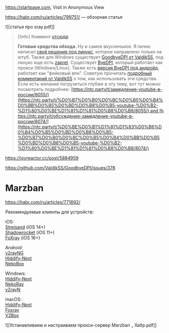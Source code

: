https://startpage.com, Visit in Anonymous View

https://habr.com/ru/articles/799751/ — обзорная статья

![[статья про xray.pdf]]


>[!info] Коммент [отсюда](https://habr.com/ru/articles/832678/):
>
>**Готовые средства обхода.** Ну и самое вкусненькое. Я лично написал [своё решение под линукс](https://github.com/Waujito/youtubeUnblock), которое направлено только на ютуб. Также для Windows существует [GoodbyeDPI от ValdikSS](https://github.com/ValdikSS/GoodbyeDPI), под линукс еще есть [zapret](https://github.com/bol-van/zapret). Существует [ByeDPI](https://github.com/hufrea/byedpi), который работает как прокси (Windows/Linux). Также есть [версия ByeDPI под андройд](https://github.com/dovecoteescapee/ByeDPIAndroid), работает как "фейковый впн". Советую прочитать [подробный комментарий от ValdikSS](https://github.com/yt-dlp/yt-dlp/issues/10443#issuecomment-2248940967) о том, как использовать эти средства. Если есть желание погрузиться глубже в эту тему, вот тут можно посмотреть подробнее: [https://ntc.party/t/замедление-youtube-в-россии/8055/](https://ntc.party/t/%D0%B7%D0%B0%D0%BC%D0%B5%D0%B4%D0%BB%D0%B5%D0%BD%D0%B8%D0%B5-youtube-%D0%B2-%D1%80%D0%BE%D1%81%D1%81%D0%B8%D0%B8/8055/) and [https://ntc.party/t/обсуждение-замедление-youtube-в-россии/8074/](https://ntc.party/t/%D0%BE%D0%B1%D1%81%D1%83%D0%B6%D0%B4%D0%B5%D0%BD%D0%B8%D0%B5-%D0%B7%D0%B0%D0%BC%D0%B5%D0%B4%D0%BB%D0%B5%D0%BD%D0%B8%D0%B5-youtube-%D0%B2-%D1%80%D0%BE%D1%81%D1%81%D0%B8%D0%B8/8074/)

https://joyreactor.cc/post/5884959

https://github.com/ValdikSS/GoodbyeDPI/issues/378

# Marzban

https://habr.com/ru/articles/771892/


Рекомендуемые клиенты для устройств:

iOS:  
[Streisand](https://apps.apple.com/app/id6450534064) (iOS 14+)  
[Shadowrocket](https://apps.apple.com/us/app/shadowrocket/id932747118) (iOS 11+)  
[FoXray](https://apps.apple.com/us/app/foxray/id6448898396) (iOS 16+)

Android:  
[v2rayNG](https://github.com/2dust/v2rayNG/releases)  
[Hiddify-Next](https://play.google.com/store/apps/details?id=app.hiddify.com)  
[NekoBox](https://github.com/MatsuriDayo/NekoBoxForAndroid/releases)

Windows:  
[Hiddify-Next](https://github.com/hiddify/hiddify-next/releases/)  
[NekoRay](https://github.com/MatsuriDayo/nekoray/releases)  
[v2rayN](https://v2rayn/)

macOS:  
[Hiddify-Next](https://github.com/hiddify/hiddify-next/releases/latest/download/hiddify-macos-universal.zip)  
[Foxray](https://apps.apple.com/us/app/foxray/id6448898396)  
[V2Box](https://apps.apple.com/us/app/v2box-v2ray-client/id6446814690)

![[Устанавливаем и настраиваем прокси-сервер Marzban _ Хабр.pdf]]
